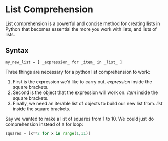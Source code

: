 # List Comprehension

List comprehension is a powerful and concise method for creating lists in Python 
that becomes essential the more you work with lists, and lists of lists.

## Syntax

`my_new_list = [ _expression_ for _item_ in _list_ ]`

Three things are necessary for a python list comprehension to work:

1. First is the expression we’d like to carry out. _expression_ inside the square brackets.
2. Second is the object that the expression will work on. _item_ inside the square brackets.
3. Finally, we need an iterable list of objects to build our new list from. _list_ inside the square brackets.

Say we wanted to make a list of squares from 1 to 10. We could just do comprehension 
instead of a for loop:

```python
squares = [x**2 for x in range(1,11)]
```
